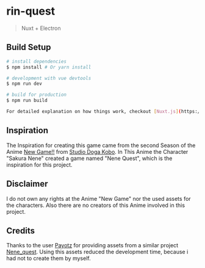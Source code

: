 # rin-quest

> Nuxt + Electron

## Build Setup

``` bash
# install dependencies
$ npm install # Or yarn install

# development with vue devtools
$ npm run dev

# build for production
$ npm run build

For detailed explanation on how things work, checkout [Nuxt.js](https://github.com/nuxt/nuxt.js), [Electron.js](https://electronjs.org/), and [electron-builder](https://www.electron.build/).
```

## Inspiration
The Inspiration for creating this game came from the second Season of the Anime [New Game!!](https://myanimelist.net/anime/34914/New_Game) from [Studio Doga Kobo](http://www.dogakobo.com). In This Anime the Character "Sakura Nene" created a game named "Nene Quest", which is the inspiration for this project.

## Disclaimer
I do not own any rights at the Anime "New Game" nor the used assets for the characters. Also there are no creators of this Anime involved in this project.

## Credits
Thanks to the user [Payotz](https://github.com/Payotz) for providing assets from a similar project [Nene_quest](https://github.com/Payotz/Nene_Quest). Using this assets reduced the development time, because i had not to create them by myself.
